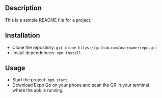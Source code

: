 
## Description
This is a sample README file for a project.

## Installation
- Clone the repository: `git clone https://github.com/username/repo.git`
- Install dependencies: `npm install`

## Usage
- Start the project: `npm start`
- Download Expo Go on your phone and scan the QR in your terminal where the apk is running.
